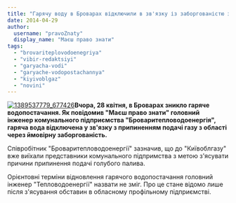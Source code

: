 ```yaml
---
title: "Гарячу воду в Броварах відключили в зв'язку із заборгованістю за газ?"
date: 2014-04-29
author: 
  username: "pravoZnaty"
  display_name: "Маєш право знати"
tags: 
  - "brovariteplovodoenegriya"
  - "vibir-redaktsiyi"
  - "garyacha-vodi"
  - "garyache-vodopostachannya"
  - "kiyivoblgaz"
  - "novini"
---
```


[![1389537779_677426](https://mpz.brovary.org/wp-content/uploads/2014/04/1389537779_677426.jpg)](https://mpz.brovary.org/wp-content/uploads/2014/04/1389537779_677426.jpg)**Вчора, 28 квітня, в Броварах зникло гаряче водопостачання. Як повідомив "Маєш право знати" головний інженер комунального підприємства "Броваритепловодоенергія", гаряча вода відключена у зв'язку з припиненням подачі газу з області через ймовірну заборгованість.**

Співробітник "Броваритепловодоенергії" зазначив, що до "Київоблгазу" вже виїхали представники комунального підпримства з метою з'ясувати причини припинення подачі голубого палива.

Орієнтовні терміни відновлення гарячого водопостачання головний інженер "Тепловодоенергії" назвати не зміг. Про це стане відомо лише після з'ясування обставин в обласному профільному підприємстві.
